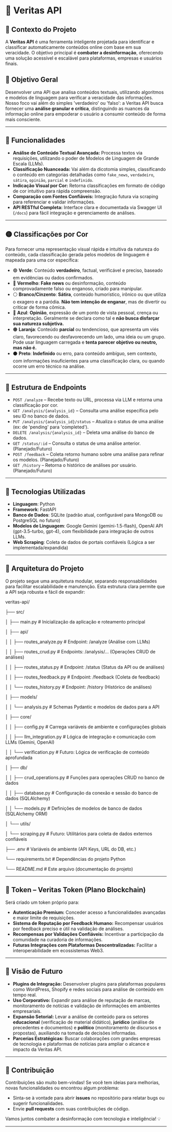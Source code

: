 # 🧠 Veritas API

## 📡 Contexto do Projeto

A **Veritas API** é uma ferramenta inteligente projetada para identificar e classificar automaticamente conteúdos online com base em sua veracidade. O objetivo principal é **combater a desinformação**, oferecendo uma solução acessível e escalável para plataformas, empresas e usuários finais.

## 🎯 Objetivo Geral

Desenvolver uma API que analisa conteúdos textuais, utilizando algoritmos e modelos de linguagem para verificar a veracidade das informações. Nosso foco vai além do simples 'verdadeiro' ou 'falso': a Veritas API busca fornecer uma **análise granular e crítica**, distinguindo as nuances da informação online para empoderar o usuário a consumir conteúdo de forma mais consciente.

---

## 🧠 Funcionalidades

* **Análise de Conteúdo Textual Avançada:** Processa textos via requisições, utilizando o poder de Modelos de Linguagem de Grande Escala (LLMs).
* **Classificação Nuanceada:** Vai além da dicotomia simples, classificando o conteúdo em categorias detalhadas como `fake_news`, `verdadeiro`, `sátira`, `opinião`, `parcial` e `indefinido`.
* **Indicação Visual por Cor:** Retorna classificações em formato de código de cor intuitivo para rápida compreensão.
* **Comparação com Fontes Confiáveis:** Integração futura via scraping para referenciar e validar informações.
* **API RESTful Completa:** Interface clara e documentada via Swagger UI (`/docs`) para fácil integração e gerenciamento de análises.

---

## 🟡 Classificações por Cor

Para fornecer uma representação visual rápida e intuitiva da natureza do conteúdo, cada classificação gerada pelos modelos de linguagem é mapeada para uma cor específica:

* 🟢 **Verde**: Conteúdo **verdadeiro**, factual, verificável e preciso, baseado em evidências ou dados confirmados.
* 🔴 **Vermelho**: **Fake news** ou desinformação, conteúdo comprovadamente falso ou enganoso, criado para manipular.
* ⚪ **Branco/Cinzento**: **Sátira**, conteúdo humorístico, irônico ou que utiliza o exagero e a paródia. **Não tem intenção de enganar**, mas de divertir ou criticar de forma cômica.
* 🔵 **Azul**: **Opinião**, expressão de um ponto de vista pessoal, crença ou interpretação. Geralmente se declara como tal e **não busca disfarçar sua natureza subjetiva.**
* 🟠 **Laranja**: Conteúdo **parcial** ou tendencioso, que apresenta um viés claro, favorecendo ou desfavorecendo um lado, uma ideia ou um grupo. Pode usar linguagem carregada e **tenta parecer objetivo ou neutro, mas não é.**
* ⚫ **Preto**: **Indefinido** ou erro, para conteúdo ambíguo, sem contexto, com informações insuficientes para uma classificação clara, ou quando ocorre um erro técnico na análise.

---

## 📁 Estrutura de Endpoints

* `POST /analyze` – Recebe texto ou URL, processa via LLM e retorna uma classificação por cor.
* `GET /analysis/{analysis_id}` – Consulta uma análise específica pelo seu ID no banco de dados.
* `PUT /analysis/{analysis_id}/status` – Atualiza o status de uma análise (ex: de 'pending' para 'completed').
* `DELETE /analysis/{analysis_id}` – Deleta uma análise do banco de dados.
* `GET /status/:id` – Consulta o status de uma análise anterior. (Planejado/Futuro)
* `POST /feedback` – Coleta retorno humano sobre uma análise para refinar os modelos. (Planejado/Futuro)
* `GET /history` – Retorna o histórico de análises por usuário. (Planejado/Futuro)

---

## 🧩 Tecnologias Utilizadas

* **Linguagem**: Python
* **Framework**: FastAPI
* **Banco de Dados**: SQLite (padrão atual, configurável para MongoDB ou PostgreSQL no futuro)
* **Modelos de Linguagem**: Google Gemini (gemini-1.5-flash), OpenAI API (gpt-3.5-turbo, gpt-4), com flexibilidade para integração de outros LLMs.
* **Web Scraping**: Coleta de dados de portais confiáveis (Lógica a ser implementada/expandida)

---

## 🧱 Arquitetura do Projeto

O projeto segue uma arquitetura modular, separando responsabilidades para facilitar escalabilidade e manutenção. Esta estrutura clara permite que a API seja robusta e fácil de expandir: 

veritas-api/

├── src/

│ ├── main.py # Inicialização da aplicação e roteamento principal

│ ├── api/

│ │ ├── routes_analyze.py # Endpoint: /analyze (Análise com LLMs)

│ │ ├── routes_crud.py # Endpoints: /analysis/... (Operações CRUD de análises)

│ │ ├── routes_status.py # Endpoint: /status (Status da API ou de análises)

│ │ ├── routes_feedback.py # Endpoint: /feedback (Coleta de feedback)

│ │ └── routes_history.py # Endpoint: /history (Histórico de análises)

│ ├── models/

│ │ └── analysis.py # Schemas Pydantic e modelos de dados para a API

│ ├── core/

│ │ ├── config.py # Carrega variáveis de ambiente e configurações globais

│ │ ├── llm_integration.py # Lógica de integração e comunicação com LLMs (Gemini, OpenAI)

│ │ └── verification.py # Futuro: Lógica de verificação de conteúdo aprofundada

│ ├── db/

│ │ ├── crud_operations.py # Funções para operações CRUD no banco de dados

│ │ ├── database.py # Configuração da conexão e sessão do banco de dados (SQLAlchemy)

│ │ └── models.py # Definições de modelos de banco de dados (SQLAlchemy ORM)

│ └── utils/

│ └── scraping.py # Futuro: Utilitários para coleta de dados externos confiáveis

├── .env # Variáveis de ambiente (API Keys, URL do DB, etc.)

└── requirements.txt # Dependências do projeto Python

└── README.md # Este arquivo (documentação do projeto)

---

## 🔗 Token – Veritas Token (Plano Blockchain)

Será criado um token próprio para:

* **Autenticação Premium:** Conceder acesso a funcionalidades avançadas e maior limite de requisições.
* **Sistema de Reputação por Feedback Humano:** Recompensar usuários por feedback preciso e útil na validação de análises.
* **Recompensas por Validações Confiáveis:** Incentivar a participação da comunidade na curadoria de informações.
* **Futuras Integrações com Plataformas Descentralizadas:** Facilitar a interoperabilidade em ecossistemas Web3.

---

## 🚀 Visão de Futuro

* **Plugins de Integração:** Desenvolver plugins para plataformas populares como WordPress, Shopify e redes sociais para análise de conteúdo em tempo real.
* **Uso Corporativo:** Expandir para análise de reputação de marcas, monitoramento de notícias e validação de informações em ambientes empresariais.
* **Expansão Setorial:** Levar a análise de conteúdo para os setores **educacional** (verificação de material didático), **jurídico** (análise de precedentes e documentos) e **político** (monitoramento de discursos e propostas), auxiliando na tomada de decisões informadas.
* **Parcerias Estratégicas:** Buscar colaborações com grandes empresas de tecnologia e plataformas de notícias para ampliar o alcance e impacto da Veritas API.

---

## 📎 Contribuição

Contribuições são muito bem-vindas! Se você tem ideias para melhorias, novas funcionalidades ou encontrou algum problema:

* Sinta-se à vontade para abrir **issues** no repositório para relatar bugs ou sugerir funcionalidades.
* Envie **pull requests** com suas contribuições de código.

Vamos juntos combater a desinformação com tecnologia e inteligência! 💡

---